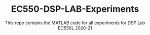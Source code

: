 <div align="center">
<h1>EC550-DSP-LAB-Experiments</h1>

This repo contains the MATLAB code for all experiments for DSP Lab EC550L 2020-21
</div>
